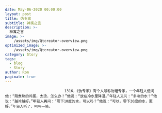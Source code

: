 ```yaml
---
date: May-06-2020 00:00:00
layout: post
title: 伪专家
subtitle: 神寓之言
description: >-
  神寓之言
image: >-
    /assets/img/Qtcreator-overview.png
optimized_image: >-
    /assets/img/Qtcreator-overview.png
category: Story
tags:
  - blog
  - Story
author: Ron
paginate: true
---
```


							　　1316，《伪专家》有个人号称物理专家，一个年轻人便问他：“刚煮熟的鸡蛋，太烫，怎么办？”他说：“放在冷水里降温。”年轻人又问：“多冷的水？”他说：“越冷越好。”年轻人再问：“零下10度的水，可以吗？”他说：“可以，零下20度的水，更好。”年轻人听了，呵呵一笑。
							
							
						
